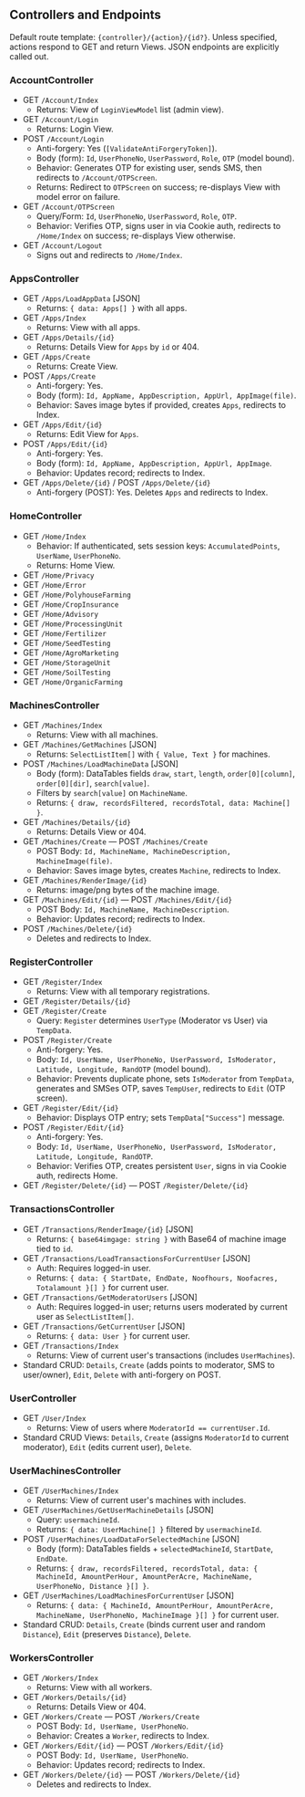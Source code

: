 ## Controllers and Endpoints

Default route template: `{controller}/{action}/{id?}`. Unless specified, actions respond to GET and return Views. JSON endpoints are explicitly called out.

### AccountController
- GET `/Account/Index`
  - Returns: View of `LoginViewModel` list (admin view).
- GET `/Account/Login`
  - Returns: Login View.
- POST `/Account/Login`
  - Anti-forgery: Yes (`[ValidateAntiForgeryToken]`).
  - Body (form): `Id`, `UserPhoneNo`, `UserPassword`, `Role`, `OTP` (model bound).
  - Behavior: Generates OTP for existing user, sends SMS, then redirects to `/Account/OTPScreen`.
  - Returns: Redirect to `OTPScreen` on success; re-displays View with model error on failure.
- GET `/Account/OTPScreen`
  - Query/Form: `Id`, `UserPhoneNo`, `UserPassword`, `Role`, `OTP`.
  - Behavior: Verifies OTP, signs user in via Cookie auth, redirects to `/Home/Index` on success; re-displays View otherwise.
- GET `/Account/Logout`
  - Signs out and redirects to `/Home/Index`.

### AppsController
- GET `/Apps/LoadAppData` [JSON]
  - Returns: `{ data: Apps[] }` with all apps.
- GET `/Apps/Index`
  - Returns: View with all apps.
- GET `/Apps/Details/{id}`
  - Returns: Details View for `Apps` by `id` or 404.
- GET `/Apps/Create`
  - Returns: Create View.
- POST `/Apps/Create`
  - Anti-forgery: Yes.
  - Body (form): `Id, AppName, AppDescription, AppUrl, AppImage(file)`.
  - Behavior: Saves image bytes if provided, creates `Apps`, redirects to Index.
- GET `/Apps/Edit/{id}`
  - Returns: Edit View for `Apps`.
- POST `/Apps/Edit/{id}`
  - Anti-forgery: Yes.
  - Body (form): `Id, AppName, AppDescription, AppUrl, AppImage`.
  - Behavior: Updates record; redirects to Index.
- GET `/Apps/Delete/{id}` / POST `/Apps/Delete/{id}`
  - Anti-forgery (POST): Yes. Deletes `Apps` and redirects to Index.

### HomeController
- GET `/Home/Index`
  - Behavior: If authenticated, sets session keys: `AccumulatedPoints`, `UserName`, `UserPhoneNo`.
  - Returns: Home View.
- GET `/Home/Privacy`
- GET `/Home/Error`
- GET `/Home/PolyhouseFarming`
- GET `/Home/CropInsurance`
- GET `/Home/Advisory`
- GET `/Home/ProcessingUnit`
- GET `/Home/Fertilizer`
- GET `/Home/SeedTesting`
- GET `/Home/AgroMarketing`
- GET `/Home/StorageUnit`
- GET `/Home/SoilTesting`
- GET `/Home/OrganicFarming`

### MachinesController
- GET `/Machines/Index`
  - Returns: View with all machines.
- GET `/Machines/GetMachines` [JSON]
  - Returns: `SelectListItem[]` with `{ Value, Text }` for machines.
- POST `/Machines/LoadMachineData` [JSON]
  - Body (form): DataTables fields `draw`, `start`, `length`, `order[0][column]`, `order[0][dir]`, `search[value]`.
  - Filters by `search[value]` on `MachineName`.
  - Returns: `{ draw, recordsFiltered, recordsTotal, data: Machine[] }`.
- GET `/Machines/Details/{id}`
  - Returns: Details View or 404.
- GET `/Machines/Create` — POST `/Machines/Create`
  - POST Body: `Id, MachineName, MachineDescription, MachineImage(file)`.
  - Behavior: Saves image bytes, creates `Machine`, redirects to Index.
- GET `/Machines/RenderImage/{id}`
  - Returns: image/png bytes of the machine image.
- GET `/Machines/Edit/{id}` — POST `/Machines/Edit/{id}`
  - POST Body: `Id, MachineName, MachineDescription`.
  - Behavior: Updates record; redirects to Index.
- POST `/Machines/Delete/{id}`
  - Deletes and redirects to Index.

### RegisterController
- GET `/Register/Index`
  - Returns: View with all temporary registrations.
- GET `/Register/Details/{id}`
- GET `/Register/Create`
  - Query: `Register` determines `UserType` (Moderator vs User) via `TempData`.
- POST `/Register/Create`
  - Anti-forgery: Yes.
  - Body: `Id, UserName, UserPhoneNo, UserPassword, IsModerator, Latitude, Longitude, RandOTP` (model bound).
  - Behavior: Prevents duplicate phone, sets `IsModerator` from `TempData`, generates and SMSes OTP, saves `TempUser`, redirects to `Edit` (OTP screen).
- GET `/Register/Edit/{id}`
  - Behavior: Displays OTP entry; sets `TempData["Success"]` message.
- POST `/Register/Edit/{id}`
  - Anti-forgery: Yes.
  - Body: `Id, UserName, UserPhoneNo, UserPassword, IsModerator, Latitude, Longitude, RandOTP`.
  - Behavior: Verifies OTP, creates persistent `User`, signs in via Cookie auth, redirects Home.
- GET `/Register/Delete/{id}` — POST `/Register/Delete/{id}`

### TransactionsController
- GET `/Transactions/RenderImage/{id}` [JSON]
  - Returns: `{ base64imgage: string }` with Base64 of machine image tied to `id`.
- GET `/Transactions/LoadTransactionsForCurrentUser` [JSON]
  - Auth: Requires logged-in user.
  - Returns: `{ data: { StartDate, EndDate, Noofhours, Noofacres, Totalamount }[] }` for current user.
- GET `/Transactions/GetModeratorUsers` [JSON]
  - Auth: Requires logged-in user; returns users moderated by current user as `SelectListItem[]`.
- GET `/Transactions/GetCurrentUser` [JSON]
  - Returns: `{ data: User }` for current user.
- GET `/Transactions/Index`
  - Returns: View of current user's transactions (includes `UserMachines`).
- Standard CRUD: `Details`, `Create` (adds points to moderator, SMS to user/owner), `Edit`, `Delete` with anti-forgery on POST.

### UserController
- GET `/User/Index`
  - Returns: View of users where `ModeratorId == currentUser.Id`.
- Standard CRUD Views: `Details`, `Create` (assigns `ModeratorId` to current moderator), `Edit` (edits current user), `Delete`.

### UserMachinesController
- GET `/UserMachines/Index`
  - Returns: View of current user's machines with includes.
- GET `/UserMachines/GetUserMachineDetails` [JSON]
  - Query: `usermachineId`.
  - Returns: `{ data: UserMachine[] }` filtered by `usermachineId`.
- POST `/UserMachines/LoadDataForSelectedMachine` [JSON]
  - Body (form): DataTables fields + `selectedMachineId`, `StartDate`, `EndDate`.
  - Returns: `{ draw, recordsFiltered, recordsTotal, data: { MachineId, AmountPerHour, AmountPerAcre, MachineName, UserPhoneNo, Distance }[] }`.
- GET `/UserMachines/LoadMachinesForCurrentUser` [JSON]
  - Returns: `{ data: { MachineId, AmountPerHour, AmountPerAcre, MachineName, UserPhoneNo, MachineImage }[] }` for current user.
- Standard CRUD: `Details`, `Create` (binds current user and random `Distance`), `Edit` (preserves `Distance`), `Delete`.

### WorkersController
- GET `/Workers/Index`
  - Returns: View with all workers.
- GET `/Workers/Details/{id}`
  - Returns: Details View or 404.
- GET `/Workers/Create` — POST `/Workers/Create`
  - POST Body: `Id, UserName, UserPhoneNo`.
  - Behavior: Creates a `Worker`, redirects to Index.
- GET `/Workers/Edit/{id}` — POST `/Workers/Edit/{id}`
  - POST Body: `Id, UserName, UserPhoneNo`.
  - Behavior: Updates record; redirects to Index.
- GET `/Workers/Delete/{id}` — POST `/Workers/Delete/{id}`
  - Deletes and redirects to Index.